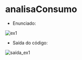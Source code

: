 # analisaConsumo

- Enunciado:

![ex1](https://user-images.githubusercontent.com/88458605/128265095-c22e2d64-137d-44a4-bb46-763550c807bf.jpg)

- Saída do código:

![saída_ex1](https://user-images.githubusercontent.com/88458605/128265169-0801249e-16dc-4005-a5f5-5bd27f953a02.png)
